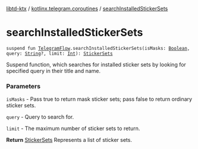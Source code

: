 [libtd-ktx](../index.md) / [kotlinx.telegram.coroutines](index.md) / [searchInstalledStickerSets](./search-installed-sticker-sets.md)

# searchInstalledStickerSets

`suspend fun `[`TelegramFlow`](../kotlinx.telegram.core/-telegram-flow/index.md)`.searchInstalledStickerSets(isMasks: `[`Boolean`](https://kotlinlang.org/api/latest/jvm/stdlib/kotlin/-boolean/index.html)`, query: `[`String`](https://kotlinlang.org/api/latest/jvm/stdlib/kotlin/-string/index.html)`?, limit: `[`Int`](https://kotlinlang.org/api/latest/jvm/stdlib/kotlin/-int/index.html)`): `[`StickerSets`](https://tdlibx.github.io/td/docs/org/drinkless/td/libcore/telegram/TdApi.StickerSets.html)

Suspend function, which searches for installed sticker sets by looking for specified query in
their title and name.

### Parameters

`isMasks` - Pass true to return mask sticker sets; pass false to return ordinary sticker sets.

`query` - Query to search for.

`limit` - The maximum number of sticker sets to return.

**Return**
[StickerSets](https://tdlibx.github.io/td/docs/org/drinkless/td/libcore/telegram/TdApi.StickerSets.html) Represents a list of sticker sets.

